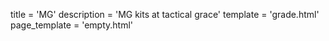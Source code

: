 
title = 'MG'
description = 'MG kits at tactical grace'
template = 'grade.html'
page_template = 'empty.html'


